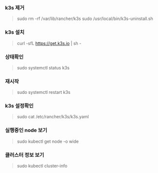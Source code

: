 
### k3s 제거
> sudo rm -rf /var/lib/rancher/k3s
> sudo /usr/local/bin/k3s-uninstall.sh

### k3s 설치
> curl -sfL https://get.k3s.io | sh -


### 상태확인
> sudo systemctl status k3s

### 재시작
> sudo systemctl restart k3s

### k3s 설정확인
>  sudo cat /etc/rancher/k3s/k3s.yaml

### 실행중인 node 보기 
> sudo kubectl get node -o wide

### 클러스터 정보 보기
> sudo kubectl cluster-info
